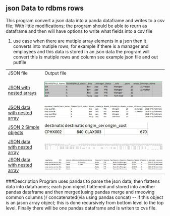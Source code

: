 ## json Data to rdbms rows 
This program convert a json data into a panda dataframe and writes to a csv file;  With little modifications; the program should be able to reurn as dataframe and then will have options to write what fields into a csv file

1) use case when there are mutiple array elements in a json then it converts into mutiple rows; for example if there is a manager and employees and this data is stored in an json data the program will convert this is mutiple rows and column see example json file and out putfile 
<table>
  <tr><TD> JSON file </TD>
    <TD> Output file  </TD>
    </tr>
  <tr><TD>
<p align="left">
   <a href = "https://github.com/gajoseph/json2csv/blob/master/sample/Jsonsample1.txt">JSON with nested arrays</a>
</p>
  </TD>
<TD>
<p align="left">
  <img src="https://github.com/gajoseph/json2csv/blob/master/example1.j.jpg" width="700"/>
</p>
</TD>
  </TR>
  <tr><TD> <a href = "https://github.com/gajoseph/json2csv/blob/master/sample/Jsonsample2.txt">JSON data with nested array </a> </TD>
    <TD><img src="https://github.com/gajoseph/json2csv/blob/master/sample/jsonsample2.jpg" width="700"/> </TD>
    </tr>
 
 <tr><TD> <a href = "https://github.com/gajoseph/json2csv/blob/master/sample/Jsonsample3.txt">JSON 2 Simple objects  </a> </TD>
    <TD><img src="https://github.com/gajoseph/json2csv/blob/master/sample/jsonsample3.jpg" /> </TD>
    </tr>
 
  <tr><TD> <a href = "https://github.com/gajoseph/json2csv/blob/master/sample/Jsonsample4.txt">JSON data with nested array </a> </TD>
    <TD><img src="https://github.com/gajoseph/json2csv/blob/master/sample/jsonsample4.jpg" width="700"/> </TD>
    </tr>
  <tr><TD> <a href = "https://github.com/gajoseph/json2csv/blob/master/sample/Jsonsample5.txt">JSON data with nested array </a> </TD>
    <TD><img src="https://github.com/gajoseph/json2csv/blob/master/sample/jsonsample5.jpg" /> </TD>
    </tr>
 
 <Table>

###Description
Program uses pandas to parse the json data; then flattens data into dataframes; each json object flattened and stored into another pandas dataframe and then merged(using pandas merge and rmeoving common columns )/ concatenated(via using pandas concat) -- if this object is an  jason array object; this is done recursively from bottom level to the top level. Finally there will be one pandas dataframe and is writen to cvs file.  
